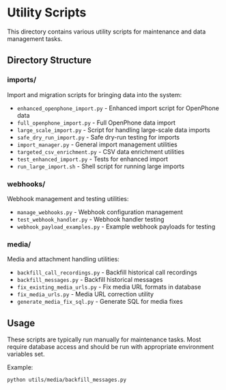 # Utility Scripts

This directory contains various utility scripts for maintenance and data management tasks.

## Directory Structure

### imports/
Import and migration scripts for bringing data into the system:
- `enhanced_openphone_import.py` - Enhanced import script for OpenPhone data
- `full_openphone_import.py` - Full OpenPhone data import
- `large_scale_import.py` - Script for handling large-scale data imports
- `safe_dry_run_import.py` - Safe dry-run testing for imports
- `import_manager.py` - General import management utilities
- `targeted_csv_enrichment.py` - CSV data enrichment utilities
- `test_enhanced_import.py` - Tests for enhanced import
- `run_large_import.sh` - Shell script for running large imports

### webhooks/
Webhook management and testing utilities:
- `manage_webhooks.py` - Webhook configuration management
- `test_webhook_handler.py` - Webhook handler testing
- `webhook_payload_examples.py` - Example webhook payloads for testing

### media/
Media and attachment handling utilities:
- `backfill_call_recordings.py` - Backfill historical call recordings
- `backfill_messages.py` - Backfill historical messages
- `fix_existing_media_urls.py` - Fix media URL formats in database
- `fix_media_urls.py` - Media URL correction utility
- `generate_media_fix_sql.py` - Generate SQL for media fixes

## Usage

These scripts are typically run manually for maintenance tasks. Most require database access and should be run with appropriate environment variables set.

Example:
```bash
python utils/media/backfill_messages.py
```